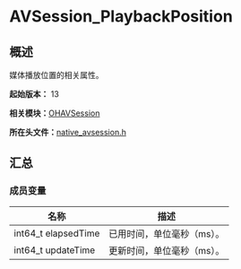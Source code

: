 # AVSession_PlaybackPosition


## 概述

媒体播放位置的相关属性。

**起始版本：** 13

**相关模块：**[OHAVSession](_o_h_a_v_session.md)

**所在头文件：**[native_avsession.h](native__avsession_8h.md)


## 汇总


### 成员变量

| 名称 | 描述 | 
| -------- | -------- |
|  int64_t elapsedTime  | 已用时间，单位毫秒（ms）。  | 
|  int64_t updateTime  | 更新时间，单位毫秒（ms）。  | 
